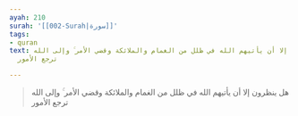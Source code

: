 ```yaml
---
ayah: 210
surah: '[[002-Surah|سورة]]'
tags:
- quran
text: هل ينظرون إلا أن يأتيهم الله في ظلل من الغمام والملائكة وقضي الأمر ۚ وإلى الله
  ترجع الأمور

---
```

> هل ينظرون إلا أن يأتيهم الله في ظلل من الغمام والملائكة وقضي الأمر ۚ وإلى الله ترجع الأمور
